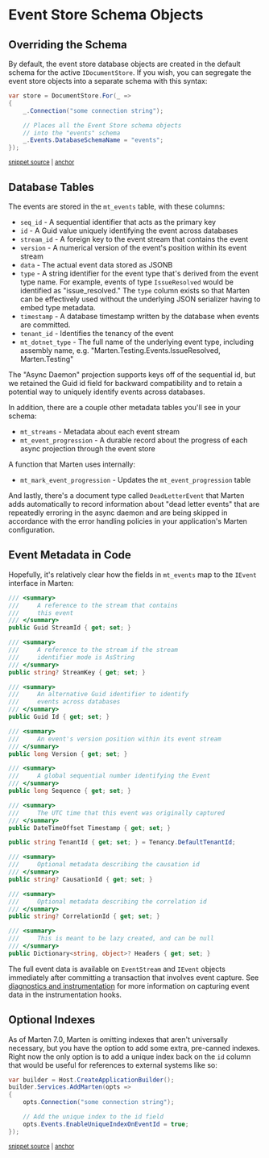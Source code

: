 # Event Store Schema Objects

## Overriding the Schema

By default, the event store database objects are created in the default schema for the active `IDocumentStore`. If you wish,
you can segregate the event store objects into a separate schema with this syntax:

<!-- snippet: sample_setting_event_schema -->
<a id='snippet-sample_setting_event_schema'></a>
```cs
var store = DocumentStore.For(_ =>
{
    _.Connection("some connection string");

    // Places all the Event Store schema objects
    // into the "events" schema
    _.Events.DatabaseSchemaName = "events";
});
```
<sup><a href='https://github.com/JasperFx/marten/blob/master/src/Marten.Testing/Examples/ConfiguringDocumentStore.cs#L200-L209' title='Snippet source file'>snippet source</a> | <a href='#snippet-sample_setting_event_schema' title='Start of snippet'>anchor</a></sup>
<!-- endSnippet -->

## Database Tables

The events are stored in the `mt_events` table, with these columns:

* `seq_id` - A sequential identifier that acts as the primary key
* `id` - A Guid value uniquely identifying the event across databases
* `stream_id` - A foreign key to the event stream that contains the event
* `version` - A numerical version of the event's position within its event stream
* `data` - The actual event data stored as JSONB
* `type` - A string identifier for the event type that's derived from the event type name. For example, events of type `IssueResolved` would be identified as "issue_resolved." The `type`
  column exists so that Marten can be effectively used without the underlying JSON serializer having to embed type metadata.
* `timestamp` - A database timestamp written by the database when events are committed.
* `tenant_id` - Identifies the tenancy of the event
* `mt_dotnet_type` - The full name of the underlying event type, including assembly name, e.g. "Marten.Testing.Events.IssueResolved, Marten.Testing"

The "Async Daemon" projection supports keys off of the sequential id, but we retained the Guid id field for backward compatibility and to retain a potential way to uniquely identify events across databases.

In addition, there are a couple other metadata tables you'll see in your schema:

* `mt_streams` - Metadata about each event stream
* `mt_event_progression` - A durable record about the progress of each async projection through the event store

A function that Marten uses internally:

* `mt_mark_event_progression` - Updates the `mt_event_progression` table

And lastly, there's a document type called `DeadLetterEvent` that Marten adds automatically to record information about
"dead letter events" that are repeatedly erroring in the async daemon and are being skipped in accordance with
the error handling policies in your application's Marten configuration.

## Event Metadata in Code

Hopefully, it's relatively clear how the fields in `mt_events` map to the `IEvent` interface in Marten:

```cs
/// <summary>
///     A reference to the stream that contains
///     this event
/// </summary>
public Guid StreamId { get; set; }

/// <summary>
///     A reference to the stream if the stream
///     identifier mode is AsString
/// </summary>
public string? StreamKey { get; set; }

/// <summary>
///     An alternative Guid identifier to identify
///     events across databases
/// </summary>
public Guid Id { get; set; }

/// <summary>
///     An event's version position within its event stream
/// </summary>
public long Version { get; set; }

/// <summary>
///     A global sequential number identifying the Event
/// </summary>
public long Sequence { get; set; }

/// <summary>
///     The UTC time that this event was originally captured
/// </summary>
public DateTimeOffset Timestamp { get; set; }

public string TenantId { get; set; } = Tenancy.DefaultTenantId;

/// <summary>
///     Optional metadata describing the causation id
/// </summary>
public string? CausationId { get; set; }

/// <summary>
///     Optional metadata describing the correlation id
/// </summary>
public string? CorrelationId { get; set; }

/// <summary>
///     This is meant to be lazy created, and can be null
/// </summary>
public Dictionary<string, object>? Headers { get; set; }
```

The full event data is available on `EventStream` and `IEvent` objects immediately after committing a transaction that involves event capture. See [diagnostics and instrumentation](/diagnostics) for more information on capturing event data in the instrumentation hooks.

## Optional Indexes

As of Marten 7.0, Marten is omitting indexes that aren't universally necessary, but
you have the option to add some extra, pre-canned indexes. Right now the only option
is to add a unique index back on the `id` column that would be useful for references to
external systems like so:

<!-- snippet: sample_using_optional_event_store_indexes -->
<a id='snippet-sample_using_optional_event_store_indexes'></a>
```cs
var builder = Host.CreateApplicationBuilder();
builder.Services.AddMarten(opts =>
{
    opts.Connection("some connection string");

    // Add the unique index to the id field
    opts.Events.EnableUniqueIndexOnEventId = true;
});
```
<sup><a href='https://github.com/JasperFx/marten/blob/master/src/EventSourcingTests/opting_into_index_on_event_id.cs#L20-L31' title='Snippet source file'>snippet source</a> | <a href='#snippet-sample_using_optional_event_store_indexes' title='Start of snippet'>anchor</a></sup>
<!-- endSnippet -->

